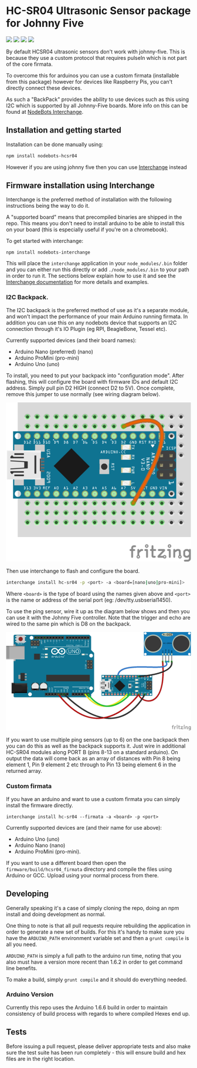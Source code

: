 # HC-SR04 Ultrasonic Sensor package for Johnny Five

![](https://img.shields.io/badge/version-0.4.1-blue.svg)
![](https://img.shields.io/badge/status-Ready-green.svg)
![](https://img.shields.io/github/issues/ajfisher/nodebots-hcsr04.svg)
![](https://img.shields.io/npm/v/nodebots-hcsr04.svg)

By default HCSR04 ultrasonic sensors don't work with johnny-five. This is because
they use a custom protocol that requires pulseIn which is not part of the core
firmata.

To overcome this for arduinos you can use a custom firmata (installable from this
package) however for devices like Raspberry Pis, you can't directly connect these
devices.

As such a "BackPack" provides the ability to use devices such as this using
I2C which is supported by all Johnny-Five boards. More info on this can be
found at [NodeBots Interchange](http://github.com/ajfisher/nodebots-interchange).

## Installation and getting started

Installation can be done manually using:

```sh
npm install nodebots-hcsr04
```

However if you are using johnny five then you can use
[Interchange](http://github.com/ajfisher/nodebots-interchange) instead

## Firmware installation using Interchange

Interchange is the preferred method of installation with the following instructions
being the way to do it.

A "supported board" means that precompiled binaries are shipped in the repo. This
means you don't need to install arduino to be able to install this on your board
(this is especially useful if you're on a chromebook).

To get started with interchange:

```
npm install nodebots-interchange
```

This will place the `interchange` application in your `node_modules/.bin` folder
and you can either run this directly or add `./node_modules/.bin` to your path
in order to run it. The sections below explain how to use it and see the
[Interchange documentation](http://github.com/ajfisher/nodebots-interchange/)
for more details and examples.

### I2C Backpack.

The I2C backpack is the preferred method of use as it's a separate module, and
won't impact the performance of your main Arduino running firmata. In addition
you can use this on any nodebots device that supports an I2C connection through
it's IO Plugin (eg RPI, BeagleBone, Tessel etc).

Currently supported devices (and their board names):

* Arduino Nano (preferred) (nano)
* Arduino ProMini (pro-mini)
* Arduino Uno (uno)

To install, you need to put your backpack into "configuration mode". After flashing,
this will configure the board with firmware IDs and default I2C address. Simply
pull pin D2 HIGH (connect D2 to 5V). Once complete, remove this jumper to use
normally (see wiring diagram below).

![Configuration mode for Interchange Backpack](docs/img/backpack_program_bb.png)

Then use interchange to flash and configure the board.

```sh
interchange install hc-sr04 -p <port> -a <board=[nano|uno|pro-mini]>
```

Where `<board>` is the type of board using the names given above and `<port>`
is the name or address of the serial port (eg: /dev/tty.usbserial1450).

To use the ping sensor, wire it up as the diagram below shows and then you can
use it with the Johnny Five controller. Note that the trigger and echo are
wired to the same pin which is D8 on the backpack.

![Circuit for I2C backpack](docs/img/backpack_ping_bb.png)

If you want to use multiple ping sensors (up to 6) on the one backpack then you
can do this as well as the backpack supports it. Just wire in additional HC-SR04
modules along PORT B (pins 8-13 on a standard arduino). On output the data
will come back as an array of distances with Pin 8 being element 1, Pin 9 element 2
etc through to Pin 13 being element 6 in the returned array.

### Custom firmata

If you have an arduino and want to use a custom firmata you can simply install
the firmware directly.

```
interchange install hc-sr04 --firmata -a <board> -p <port>
```

Currently supported devices are (and their name for use above):

* Arduino Uno (uno)
* Arduino Nano (nano)
* Arduino ProMini (pro-mini).

If you want to use a different board then open the `firmware/build/hcsr04_firmata`
directory and compile the files using Arduino or GCC. Upload using your normal
process from there.

## Developing

Generally speaking it's a case of simply cloning the repo, doing an npm install
and doing development as normal.

One thing to note is that all pull requests require rebuilding the application
in order to generate a new set of builds. For this it's handy to make sure you
have the `ARDUINO_PATH` environment variable set and then a `grunt compile` is
all you need.

`ARDUINO_PATH` is simply a full path to the arduino run time, noting that you also
must have a version more recent than 1.6.2 in order to get command line benefits.

To make a build, simply `grunt compile` and it should do everything needed.

### Arduino Version

Currently this repo uses the Arduino 1.6.6 build in order to maintain consistency
of build process with regards to where compiled Hexes end up.

## Tests

Before issuing a pull request, please deliver appropriate tests and also make
sure the test suite has been run completely - this will ensure build and
hex files are in the right location.
